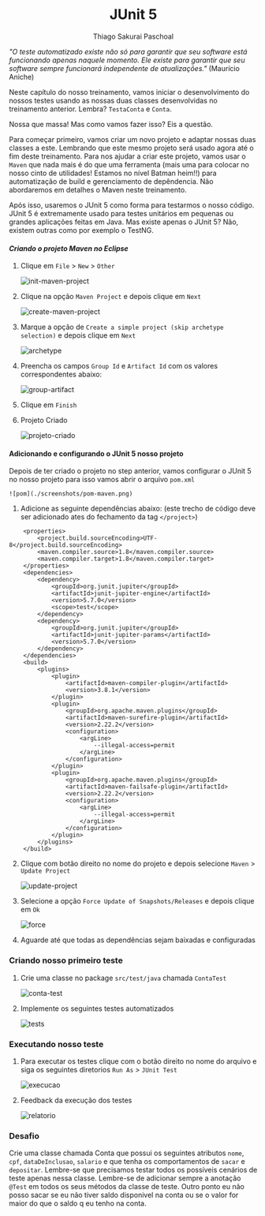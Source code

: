 <h1 align="center">JUnit 5</h1>
<p align="center">Thiago Sakurai Paschoal</p>


*"O teste automatizado existe não só para garantir que seu software está funcionando apenas naquele momento. Ele existe para garantir que seu software sempre funcionará independente de atualizações."* (Maurício Aniche)

Neste capítulo do nosso treinamento, vamos iniciar o desenvolvimento do nossos testes usando as nossas duas classes desenvolvidas no treinamento anterior. Lembra? `TestaConta` e `Conta`.

Nossa que massa! Mas como vamos fazer isso? Eis a questão.

Para começar primeiro, vamos criar um novo projeto e adaptar nossas duas classes a este. Lembrando que este mesmo projeto será usado agora até o fim deste treinamento. Para nos ajudar a criar este projeto, vamos usar o `Maven` que nada mais é do que uma ferramenta (mais uma para colocar no nosso cinto de utilidades! Estamos no nível Batman heim!!) para automatização de build e gerenciamento de depêndencia. Não abordaremos em detalhes o Maven neste treinamento.

Após isso, usaremos o JUnit 5 como forma para testarmos o nosso código. JUnit 5 é extremamente usado para testes unitários em pequenas ou grandes aplicações feitas em Java. Mas existe apenas o JUnit 5? Não, existem outras como por exemplo o TestNG.

#### ***Criando o projeto Maven no Eclipse***

1. Clique em `File` > `New` > `Other`

	![init-maven-project](./screenshots/init_maven.png)

2. Clique na opção `Maven Project` e depois clique em `Next`

	![create-maven-project](./screenshots/create-maven-project.png)

3. Marque a opção de `Create a simple project (skip archetype selection)` e depois clique em `Next`

	![archetype](./screenshots/archetype.png)

4. Preencha os campos `Group Id` e `Artifact Id` com os valores correspondentes abaixo:

	![group-artifact](./screenshots/artifact-group.png)

5. Clique em `Finish`

6. Projeto Criado

	![projeto-criado](./screenshots/projeto-maven-criado.png)

#### **Adicionando e configurando o JUnit 5 nosso projeto**

Depois de ter criado o projeto no step anterior, vamos configurar o JUnit 5 no nosso projeto para isso vamos abrir o arquivo `pom.xml`

	![pom](./screenshots/pom-maven.png)

1. Adicione as seguinte dependências abaixo: (este trecho de código deve ser adicionado ates do fechamento da tag `</project>`)

```code
	<properties>
		<project.build.sourceEncoding>UTF-8</project.build.sourceEncoding>
		<maven.compiler.source>1.8</maven.compiler.source>
		<maven.compiler.target>1.8</maven.compiler.target>
	</properties>
	<dependencies>
        <dependency>
            <groupId>org.junit.jupiter</groupId>
            <artifactId>junit-jupiter-engine</artifactId>
            <version>5.7.0</version>
            <scope>test</scope>
        </dependency>
        <dependency>
            <groupId>org.junit.jupiter</groupId>
            <artifactId>junit-jupiter-params</artifactId>
            <version>5.7.0</version>
        </dependency>
	</dependencies>
	<build>
		<plugins>
			<plugin>
				<artifactId>maven-compiler-plugin</artifactId>
				<version>3.8.1</version>
			</plugin>
			<plugin>
				<groupId>org.apache.maven.plugins</groupId>
				<artifactId>maven-surefire-plugin</artifactId>
				<version>2.22.2</version>
				<configuration>
					<argLine>
						--illegal-access=permit
					</argLine>
				</configuration>
			</plugin>
			<plugin>
				<groupId>org.apache.maven.plugins</groupId>
				<artifactId>maven-failsafe-plugin</artifactId>
				<version>2.22.2</version>
				<configuration>
					<argLine>
						--illegal-access=permit
					</argLine>
				</configuration>
			</plugin>
		</plugins>
	</build>
```

2. Clique com botão direito no nome do projeto e depois selecione `Maven` > `Update Project`

	![update-project](./screenshots/update-project.png)

3. Selecione a opção `Force Update of Snapshots/Releases` e depois clique em `Ok`

	![force](./screenshots/force-update.png)

4. Aguarde até que todas as dependências sejam baixadas e configuradas

### Criando nosso primeiro teste

1. Crie uma classe no package `src/test/java` chamada `ContaTest`

	![conta-test](./screenshots/inicio-test.png)

2. Implemente os seguintes testes automatizados

	![tests](./screenshots/test.png)

### Executando nosso teste

1. Para executar os testes clique com o botão direito no nome do arquivo e siga os seguintes diretorios `Run As` > `JUnit Test`

	![execucao](./screenshots/execucao.png)

2. Feedback da execução dos testes

	![relatorio](./screenshots/relatorio.png)

### Desafio

Crie uma classe chamada Conta que possui os seguintes atributos `nome`, `cpf`, `dataDeInclusao`, `salario` e que tenha os comportamentos de `sacar` e `depositar`. Lembre-se que precisamos testar todos os possíveis cenários de teste apenas nessa classe. Lembre-se de adicionar sempre a anotação `@Test` em todos os seus métodos da classe de teste. Outro ponto eu não posso sacar se eu não tiver saldo disponivel na conta ou se o valor for maior do que o saldo q eu tenho na conta.
